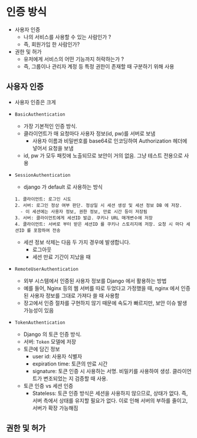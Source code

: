 # 인증 방식

- 사용자 인증
  - 나의 서비스를 사용할 수 있는 사람인가 ?
  - 즉, 회원가입 한 사람인가?
- 권한 및 허가
  - 유저에게 서비스의 어떤 기능까지 허락하는가 ?
  - 즉, 그룹이나 관리자 계정 등 특정 권한이 존재할 때 구분하기 위해 사용

## 사용자 인증

- 사용자 인증은 크게 

- `BasicAuthentication`
  - 가장 기본적인 인증 방식. 
  - 클라이언트가 매 요청마다 사용자 정보(id, pw)를 서버로 보냄
    - 사용자 이름과 비밀번호를 base64로 인코딩하여 Authorization 헤더에 넣어서 요청을 보냄
  - id, pw 가 모두 패킷에 노출되므로 보안이 거의 없음. 그냥 테스트 전용으로 사용

- `SessionAuthentication`
  - django 가 default 로 사용하는 방식
  ```
  1. 클라이언트: 로그인 시도
  2. 서버: 로그인 정상 여부 판단. 정상일 시 세션 생성 및 세션 정보 DB 에 저장. 
    - 이 세션에는 사용자 정보, 권한 정보, 만료 시간 등이 저장됨
  3. 서버: 클라이언트에게 세션ID 발급. 쿠키나 URL 매개변수에 저장
  4. 클라이언트: 서버로 부터 받은 세션ID 를 쿠키나 스토리지에 저장. 요청 시 마다 세션ID 를 포함하여 전송
  ```
  - 세션 정보 삭제는 다음 두 가지 경우에 발생합니다.
    - 로그아웃
    - 세션 만료 기간이 지났을 때

- `RemoteUserAuthentication`
  - 외부 시스템에서 인증된 사용자 정보를 Django 에서 활용하는 방법
  - 예를 들어, Nginx 등의 웹 서버를 따로 두었다고 가정했을 때, nginx 에서 인증된 사용자 정보를 그대로 가져다 쓸 때 사용함
  - 장고에서 인증 절차를 구현하지 않기 때문에 속도가 빠르지만, 보안 이슈 발생 가능성이 있음

- `TokenAuthentication`
  - Django 의 토큰 인증 방식.
  - 서버: `Token` 모델에 저장
  - 토큰에 담긴 정보
    - user id: 사용자 식별자
    - expiration time: 토큰의 만료 시간
    - signature: 토큰 인증 시 사용하는 서명. 비밀키를 사용하여 생성. 클라이언트가 변조되었는 지 검증할 때 사용.
  - 토큰 인증 vs 세션 인증
    - Stateless: 토큰 인증 방식은 세션을 사용하지 않으므로, 상태가 없다. 즉, 서버 측에서 상태를 유지할 필요가 없다. 이로 인해 서버의 부하를 줄이고, 서버가 확장 가능해짐


## 권한 및 허가
